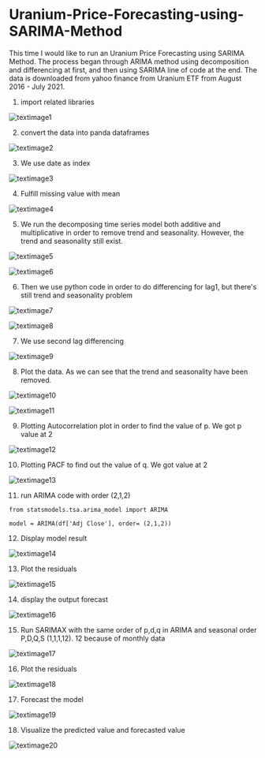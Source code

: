 # Uranium-Price-Forecasting-using-SARIMA-Method

This time I would like to run an Uranium Price Forecasting using SARIMA Method. The process began through ARIMA method using decomposition and differencing at first, and then using SARIMA line of code at the end.
The data is downloaded from yahoo finance from Uranium ETF from August 2016 - July 2021.

1. import related libraries

![textimage1](https://github.com/altheanabila/Uranium-Price-Forecasting-using-SARIMA-Method/blob/main/pic%201.png)


2. convert the data into panda dataframes


![textimage2](https://github.com/altheanabila/Uranium-Price-Forecasting-using-SARIMA-Method/blob/main/pic%202.png)


3. We use date as index



![textimage3](https://github.com/altheanabila/Uranium-Price-Forecasting-using-SARIMA-Method/blob/main/pic%203.png)


4. Fulfill missing value with mean



![textimage4](https://github.com/altheanabila/Uranium-Price-Forecasting-using-SARIMA-Method/blob/main/pic%204.png)



5. We run the decomposing time series model both additive and multiplicative in order to remove trend and seasonality. However, the trend and seasonality still exist.


![textimage5](https://github.com/altheanabila/Uranium-Price-Forecasting-using-SARIMA-Method/blob/main/pic%205.png)



![textimage6](https://github.com/altheanabila/Uranium-Price-Forecasting-using-SARIMA-Method/blob/main/pic%206.png)



6. Then we use python code in order to do differencing for lag1, but there's still trend and seasonality problem



![textimage7](https://github.com/altheanabila/Uranium-Price-Forecasting-using-SARIMA-Method/blob/main/pic%207.png)


![textimage8](https://github.com/altheanabila/Uranium-Price-Forecasting-using-SARIMA-Method/blob/main/pic%208.png)



7. We use second lag differencing

![textimage9](https://github.com/altheanabila/Uranium-Price-Forecasting-using-SARIMA-Method/blob/main/pic%209.png)


8. Plot the data. As we can see that the trend and seasonality have been removed.

![textimage10](https://github.com/altheanabila/Uranium-Price-Forecasting-using-SARIMA-Method/blob/main/pic%2010.png)

![textimage11](https://github.com/altheanabila/Uranium-Price-Forecasting-using-SARIMA-Method/blob/main/pic%2011.png)



9. Plotting Autocorrelation plot in order to find the value of p. We got p value at 2


![textimage12](https://github.com/altheanabila/Uranium-Price-Forecasting-using-SARIMA-Method/blob/main/pic%2012.png)


10. Plotting PACF to find out the value of q. We got value at 2


![textimage13](https://github.com/altheanabila/Uranium-Price-Forecasting-using-SARIMA-Method/blob/main/pic%2013.png)



11. run ARIMA code with order (2,1,2)

`from statsmodels.tsa.arima_model import ARIMA`

`model = ARIMA(df['Adj Close'], order= (2,1,2))`



12. Display model result


![textimage14](https://github.com/altheanabila/Uranium-Price-Forecasting-using-SARIMA-Method/blob/main/pic%2014.png)


13. Plot the residuals


![textimage15](https://github.com/altheanabila/Uranium-Price-Forecasting-using-SARIMA-Method/blob/main/pic%2015.png)



14. display the output forecast


![textimage16](https://github.com/altheanabila/Uranium-Price-Forecasting-using-SARIMA-Method/blob/main/pic%2016.png)


15. Run SARIMAX with the same order of p,d,q in ARIMA and seasonal order P,D,Q,S (1,1,1,12). 12 because of monthly data


![textimage17](https://github.com/altheanabila/Uranium-Price-Forecasting-using-SARIMA-Method/blob/main/pic%2017.png)


16. Plot the residuals


![textimage18](https://github.com/altheanabila/Uranium-Price-Forecasting-using-SARIMA-Method/blob/main/pic%2018.png)


17. Forecast the model


![textimage19](https://github.com/altheanabila/Uranium-Price-Forecasting-using-SARIMA-Method/blob/main/pic%2019.png)


18. Visualize the predicted value and forecasted value


![textimage20](https://github.com/altheanabila/Uranium-Price-Forecasting-using-SARIMA-Method/blob/main/pic%2020.png)

